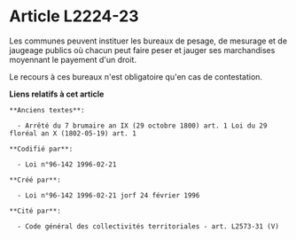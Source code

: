 # Article L2224-23

Les communes peuvent instituer les bureaux de pesage, de mesurage et de jaugeage publics où chacun peut faire peser et jauger
ses marchandises moyennant le payement d'un droit.

Le recours à ces bureaux n'est obligatoire qu'en cas de contestation.

**Liens relatifs à cet article**

	**Anciens textes**:

	  - Arrêté du 7 brumaire an IX (29 octobre 1800) art. 1 Loi du 29 floréal an X (1802-05-19) art. 1

	**Codifié par**:

	  - Loi n°96-142 1996-02-21

	**Créé par**:

	  - Loi n°96-142 1996-02-21 jorf 24 février 1996

	**Cité par**:

	  - Code général des collectivités territoriales - art. L2573-31 (V)
